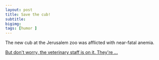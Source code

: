 ```yaml
---
layout: post
title: Save the cub!
subtitle: 
bigimg: 
tags: [humor ]
---
```


The new cub at the Jerusalem zoo was afflicted with near-fatal anemia.

[But don't worry, the veterinary staff is on it. They're ...](/judah/)

 
